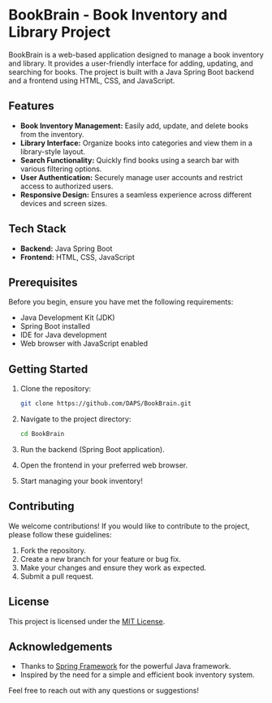 # BookBrain - Book Inventory and Library Project

BookBrain is a web-based application designed to manage a book inventory and library. It provides a user-friendly interface for adding, updating, and searching for books. The project is built with a Java Spring Boot backend and a frontend using HTML, CSS, and JavaScript.

## Features

- **Book Inventory Management:** Easily add, update, and delete books from the inventory.
- **Library Interface:** Organize books into categories and view them in a library-style layout.
- **Search Functionality:** Quickly find books using a search bar with various filtering options.
- **User Authentication:** Securely manage user accounts and restrict access to authorized users.
- **Responsive Design:** Ensures a seamless experience across different devices and screen sizes.

## Tech Stack

- **Backend:** Java Spring Boot
- **Frontend:** HTML, CSS, JavaScript

## Prerequisites

Before you begin, ensure you have met the following requirements:

- Java Development Kit (JDK)
- Spring Boot installed
- IDE for Java development
- Web browser with JavaScript enabled

## Getting Started

1. Clone the repository:

    ```bash
    git clone https://github.com/DAPS/BookBrain.git
    ```

2. Navigate to the project directory:

    ```bash
    cd BookBrain
    ```

3. Run the backend (Spring Boot application).

4. Open the frontend in your preferred web browser.

5. Start managing your book inventory!

## Contributing

We welcome contributions! If you would like to contribute to the project, please follow these guidelines:

1. Fork the repository.
2. Create a new branch for your feature or bug fix.
3. Make your changes and ensure they work as expected.
4. Submit a pull request.

## License

This project is licensed under the [MIT License](LICENSE).

## Acknowledgements

- Thanks to [Spring Framework](https://spring.io/) for the powerful Java framework.
- Inspired by the need for a simple and efficient book inventory system.

Feel free to reach out with any questions or suggestions!
